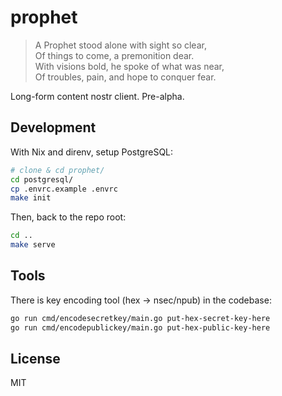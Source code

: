 # prophet

> A Prophet stood alone with sight so clear,  
> Of things to come, a premonition dear.  
> With visions bold, he spoke of what was near,  
> Of troubles, pain, and hope to conquer fear.  

Long-form content nostr client. Pre-alpha.

## Development

With Nix and direnv, setup PostgreSQL:

```sh
# clone & cd prophet/
cd postgresql/
cp .envrc.example .envrc
make init
```

Then, back to the repo root:

```sh
cd ..
make serve
```

## Tools

There is key encoding tool (hex -> nsec/npub) in the codebase:

```sh
go run cmd/encodesecretkey/main.go put-hex-secret-key-here
go run cmd/encodepublickey/main.go put-hex-public-key-here
```

## License

MIT
